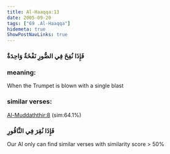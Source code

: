 ```yaml
---
title: Al-Haaqqa:13
date: 2005-09-20
tags: ["69 .Al-Haaqqa"]
hidemeta: true 
ShowPostNavLinks: true 
---
```

### فَإِذَا نُفِخَ فِي الصُّورِ نَفْخَةٌ وَاحِدَةٌ
### meaning: 
When the Trumpet is blown with a single blast
### similar verses: 

[Al-Muddaththir:8](/74/8) (sim:64.1%)

### فَإِذَا نُقِرَ فِي النَّاقُورِ

Our AI only can find similar verses with similarity score > 50% 



